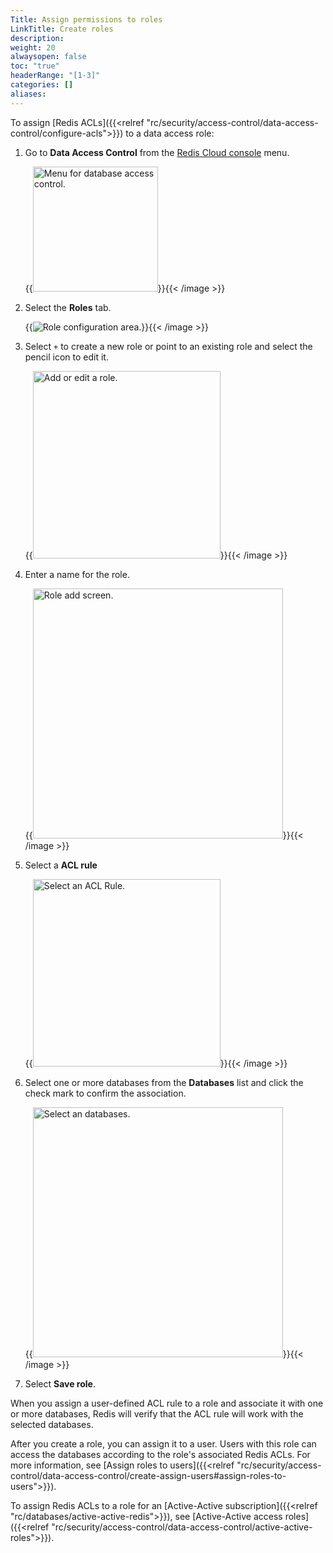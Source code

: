 ```yaml
---
Title: Assign permissions to roles
LinkTitle: Create roles
description: 
weight: 20
alwaysopen: false
toc: "true"
headerRange: "[1-3]"
categories: []
aliases: 
---
```


To assign [Redis ACLs]({{<relref "rc/security/access-control/data-access-control/configure-acls">}}) to a data access role:

1. Go to **Data Access Control** from the [Redis Cloud console](https://app.redislabs.com/#/) menu.

    {{<image filename="images/rc/data-access-control-menu.png" width="200px" alt="Menu for database access control." >}}{{< /image >}}

1. Select the **Roles** tab.

    {{<image filename="images/rc/data-access-control-roles.png" alt="Role configuration area." >}}{{< /image >}}

1. Select `+` to create a new role or point to an existing role and select the pencil icon to edit it.

    {{<image filename="images/rc/data-access-control-roles-add-or-edit.png" width="300px" alt="Add or edit a role." >}}{{< /image >}}

1. Enter a name for the role.

    {{<image filename="images/rc/data-access-control-roles-add.png" width="400px" alt="Role add screen." >}}{{< /image >}}

1. Select a **ACL rule** 

    {{<image filename="images/rc/data-access-control-roles-select-acl.png" width="300px" alt="Select an ACL Rule." >}}{{< /image >}}

1. Select one or more databases from the **Databases** list and click the check mark to confirm the association.

    {{<image filename="images/rc/data-access-control-roles-select-databases.png" width="400px" alt="Select an databases." >}}{{< /image >}}

1. Select **Save role**.

When you assign a user-defined ACL rule to a role and associate it with one or more databases, Redis will verify that the ACL rule will work with the selected databases. 

After you create a role, you can assign it to a user. Users with this role can access the databases according to the role's associated Redis ACLs. For more information, see [Assign roles to users]({{<relref "rc/security/access-control/data-access-control/create-assign-users#assign-roles-to-users">}}).

To assign Redis ACLs to a role for an [Active-Active subscription]({{<relref "rc/databases/active-active-redis">}}), see [Active-Active access roles]({{<relref "rc/security/access-control/data-access-control/active-active-roles">}}).

